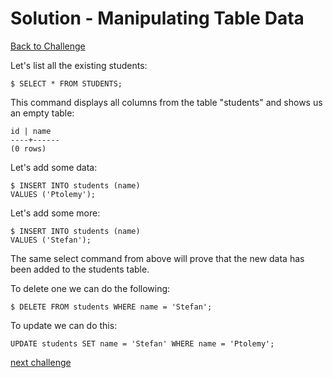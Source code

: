# Solution - Manipulating Table Data

[Back to Challenge](../05_manipulating_table_data.md)

 Let's list all the existing students:

    $ SELECT * FROM STUDENTS;

This command displays all columns from the table "students" and shows us an empty table:

    id | name
    ----+------
    (0 rows)

Let's add some data:

    $ INSERT INTO students (name)
    VALUES ('Ptolemy');

Let's add some more:

    $ INSERT INTO students (name)
    VALUES ('Stefan');

The same select command from above will prove that the new data has been added to the students table.

To delete one we can do the following:

    $ DELETE FROM students WHERE name = 'Stefan';

To update we can do this:

    UPDATE students SET name = 'Stefan' WHERE name = 'Ptolemy';

[next challenge](../06_using_data_mapper.md)
